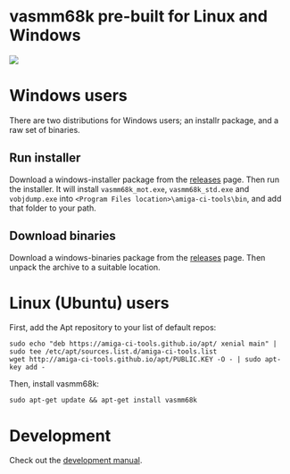 
# vasmm68k pre-built for Linux and Windows

![](https://github.com/amiga-ci-tools/vasmm68k/workflows/Build/badge.svg)

# Windows users

There are two distributions for Windows users; an installr package, and a raw set of binaries.

## Run installer

Download a windows-installer package from the [releases](https://github.com/amiga-ci-tools/vasmm68k/releases) page. Then run the installer. It will install `vasmm68k_mot.exe`, `vasmm68k_std.exe` and `vobjdump.exe` into `<Program Files location>\amiga-ci-tools\bin`, and add that folder to your path.

## Download binaries

Download a windows-binaries package from the [releases](https://github.com/amiga-ci-tools/vasmm68k/releases) page. Then unpack the archive to a suitable location.

# Linux (Ubuntu) users

First, add the Apt repository to your list of default repos:

```
sudo echo "deb https://amiga-ci-tools.github.io/apt/ xenial main" | sudo tee /etc/apt/sources.list.d/amiga-ci-tools.list
wget http://amiga-ci-tools.github.io/apt/PUBLIC.KEY -O - | sudo apt-key add -
```

Then, install vasmm68k:
```
sudo apt-get update && apt-get install vasmm68k
```

# Development

Check out the [development manual](DEVELOPMENT.md).